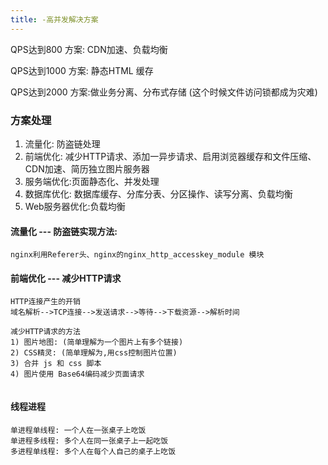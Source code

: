 ```yaml
---
title: -高并发解决方案
---
```


QPS达到800 方案: CDN加速、负载均衡

QPS达到1000 方案: 静态HTML 缓存

QPS达到2000 方案:做业务分离、分布式存储  (这个时候文件访问锁都成为灾难)

### 方案处理

1. 流量化: 防盗链处理
2. 前端优化: 减少HTTP请求、添加一异步请求、启用浏览器缓存和文件压缩、CDN加速、简历独立图片服务器
3. 服务端优化:页面静态化、并发处理
4. 数据库优化: 数据库缓存、分库分表、分区操作、读写分离、负载均衡
5. Web服务器优化:负载均衡

#### 流量化 --- 防盗链实现方法: 
```
nginx利用Referer头、nginx的nginx_http_accesskey_module 模块
```

#### 前端优化 --- 减少HTTP请求

```
HTTP连接产生的开销
域名解析-->TCP连接-->发送请求-->等待-->下载资源-->解析时间

减少HTTP请求的方法
1) 图片地图: (简单理解为一个图片上有多个链接)
2) CSS精灵: (简单理解为,用css控制图片位置)
3) 合并 js 和 css 脚本
4) 图片使用 Base64编码减少页面请求
  	
```

#### 线程进程

```
单进程单线程: 一个人在一张桌子上吃饭
单进程多线程: 多个人在同一张桌子上一起吃饭
多进程单线程: 多个人在每个人自己的桌子上吃饭
```

#### 











